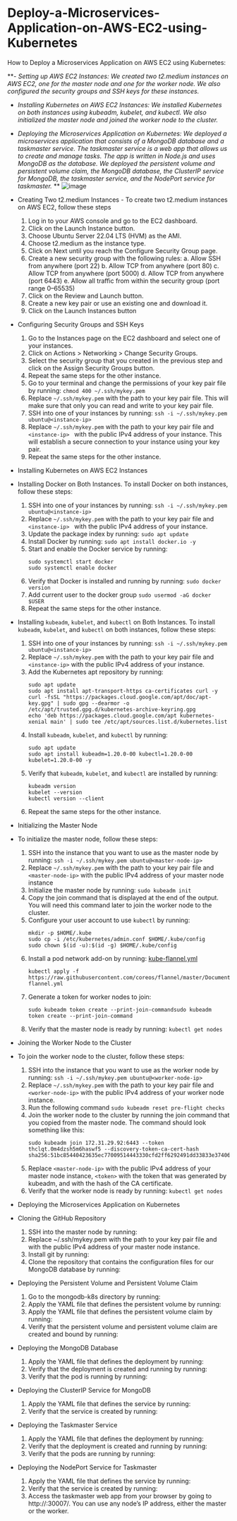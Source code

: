 # Deploy-a-Microservices-Application-on-AWS-EC2-using-Kubernetes
How to Deploy a Microservices Application on AWS EC2 using Kubernetes: 

**- _Setting up AWS EC2 Instances: We created two t2.medium instances on AWS EC2, one for the master node and one for the worker node. We also configured the security groups and SSH keys for these instances._
- _Installing Kubernetes on AWS EC2 Instances: We installed Kubernetes on both instances using kubeadm, kubelet, and kubectl. We also initialized the master node and joined the worker node to the cluster._
- _Deploying the Microservices Application on Kubernetes: We deployed a microservices application that consists of a MongoDB database and a taskmaster service. The taskmaster service is a web app that allows us to create and manage tasks. The app is written in Node.js and uses MongoDB as the database. We deployed the persistent volume and persistent volume claim, the MongoDB database, the ClusterIP service for MongoDB, the taskmaster service, and the NodePort service for taskmaster._
**
 ![image](https://github.com/574n13y/Deploy-a-Microservices-Application-on-AWS-EC2-using-Kubernetes/assets/35293085/fdd348ff-60e2-4f0c-82ec-e75fbcef69cf)

 - Creating Two t2.medium Instances - To create two t2.medium instances on AWS EC2, follow these steps
   1. Log in to your AWS console and go to the EC2 dashboard.
   2. Click on the Launch Instance button.
   3. Choose Ubuntu Server 22.04 LTS (HVM) as the AMI.
   4. Choose t2.medium as the instance type.
   5. Click on Next until you reach the Configure Security Group page.
   6. Create a new security group with the following rules:
      a. Allow SSH from anywhere (port 22)
      b. Allow TCP from anywhere (port 80)
      c. Allow TCP from anywhere (port 5000)
      d. Allow TCP from anywhere (port 6443)
      e. Allow all traffic from within the security group (port range 0–65535)
   7. Click on the Review and Launch button.
   8. Create a new key pair or use an existing one and download it.
   9. Click on the Launch Instances button
     
 - Configuring Security Groups and SSH Keys
   1. Go to the Instances page on the EC2 dashboard and select one of your instances.
   2. Click on Actions > Networking > Change Security Groups.
   3. Select the security group that you created in the previous step and click on the Assign Security Groups button.
   4. Repeat the same steps for the other instance.
   5. Go to your terminal and change the permissions of your key pair file by running: ``chmod 400 ~/.ssh/mykey.pem ``
   6. Replace `~/.ssh/mykey.pem` with the path to your key pair file. This will make sure that only you can read and write to your key pair file.
   7. SSH into one of your instances by running: `` ssh -i ~/.ssh/mykey.pem ubuntu@<instance-ip> ``
   8. Replace ` ~/.ssh/mykey.pem ` with the path to your key pair file and `<instance-ip> ` with the public IPv4 address of your instance. This will establish a secure connection to your instance using your key pair.
   9. Repeat the same steps for the other instance.
       
 - Installing Kubernetes on AWS EC2 Instances
 - Installing Docker on Both Instances. To install Docker on both instances, follow these steps:
   1. SSH into one of your instances by running: `` ssh -i ~/.ssh/mykey.pem ubuntu@<instance-ip> ``
   2. Replace `~/.ssh/mykey.pem` with the path to your key pair file and `<instance-ip> ` with the public IPv4 address of your instance.
   3. Update the package index by running: `` sudo apt update ``
   4. Install Docker by running: `` sudo apt install docker.io -y ``
   5. Start and enable the Docker service by running:
      ```
      sudo systemctl start docker
      sudo systemctl enable docker
      ```
   6. Verify that Docker is installed and running by running: `` sudo docker version ``
   7. Add current user to the docker group `` sudo usermod -aG docker $USER ``
   8. Repeat the same steps for the other instance.
      
 - Installing `kubeadm`, `kubelet`, and `kubectl` on Both Instances. To install `kubeadm`, `kubelet`, and `kubectl` on both instances, follow these steps:
   1. SSH into one of your instances by running: `` ssh -i ~/.ssh/mykey.pem ubuntu@<instance-ip> ``
   2. Replace `~/.ssh/mykey.pem` with the path to your key pair file and `<instance-ip>` with the public IPv4 address of your instance.
   3. Add the Kubernetes apt repository by running:
      ```
      sudo apt update
      sudo apt install apt-transport-https ca-certificates curl -y
      curl -fsSL "https://packages.cloud.google.com/apt/doc/apt-key.gpg" | sudo gpg --dearmor -o /etc/apt/trusted.gpg.d/kubernetes-archive-keyring.gpg
      echo 'deb https://packages.cloud.google.com/apt kubernetes-xenial main' | sudo tee /etc/apt/sources.list.d/kubernetes.list
      ```
   4. Install `kubeadm`, `kubelet`, and `kubectl` by running:
      ```
      sudo apt update
      sudo apt install kubeadm=1.20.0-00 kubectl=1.20.0-00 kubelet=1.20.0-00 -y
      ```
   5. Verify that `kubeadm`, `kubelet`, and `kubectl` are installed by running:
      ```
      kubeadm version
      kubelet --version
      kubectl version --client
      ```
   6. Repeat the same steps for the other instance.
      
 - Initializing the Master Node
 - To initialize the master node, follow these steps: 
   1. SSH into the instance that you want to use as the master node by running: `` ssh -i ~/.ssh/mykey.pem ubuntu@<master-node-ip> ``
   2. Replace `~/.ssh/mykey.pem` with the path to your key pair file and `<master-node-ip>` with the public IPv4 address of your master node instance
   3. Initialize the master node by running: `` sudo kubeadm init ``
   4. Copy the join command that is displayed at the end of the output. You will need this command later to join the worker node to the cluster.
   5. Configure your user account to use `kubectl` by running:
      ```
      mkdir -p $HOME/.kube
      sudo cp -i /etc/kubernetes/admin.conf $HOME/.kube/config
      sudo chown $(id -u):$(id -g) $HOME/.kube/config
      ```
   6. Install a pod network add-on by running: [kube-flannel.yml](https://github.com/574n13y/Deploy-a-Microservices-Application-on-AWS-EC2-using-Kubernetes/blob/main/kube-flannel.yml)
      ```
      kubectl apply -f https://raw.githubusercontent.com/coreos/flannel/master/Documentation/kube-flannel.yml
      ```
   7. Generate a token for worker nodes to join:
      ```
      sudo kubeadm token create --print-join-commandsudo kubeadm token create --print-join-command
      ```
   8. Verify that the master node is ready by running: `` kubectl get nodes ``
      
 - Joining the Worker Node to the Cluster
 - To join the worker node to the cluster, follow these steps:
   1. SSH into the instance that you want to use as the worker node by running: `` ssh -i ~/.ssh/mykey.pem ubuntu@<worker-node-ip> ``
   2. Replace `~/.ssh/mykey.pem` with the path to your key pair file and `<worker-node-ip>` with the public IPv4 address of your worker node instance.
   3. Run the following command `` sudo kubeadm reset pre-flight checks ``
   4. Join the worker node to the cluster by running the join command that you copied from the master node. The command should look something like this:
      ```
      sudo kubeadm join 172.31.29.92:6443 --token thclqt.0m4dzsh5m6haswf5 --discovery-token-ca-cert-hash sha256:51bc85440423635ec77009514443330cfd2ff6292491dd33833e37406b34a8ba

      ```
   5. Replace `<master-node-ip>` with the public IPv4 address of your master node instance, `<token>` with the token that was generated by kubeadm, and <hash> with the hash of the CA certificate.
   6. Verify that the worker node is ready by running: `` kubectl get nodes ``
  
  
 - Deploying the Microservices Application on Kubernetes
 - Cloning the GitHub Repository
   1. SSH into the master node by running:
   2. Replace ~/.ssh/mykey.pem with the path to your key pair file and <master-node-ip> with the public IPv4 address of your master node instance.
   3. Install git by running:
   4. Clone the repository that contains the configuration files for our MongoDB database by running:


 - Deploying the Persistent Volume and Persistent Volume Claim
   1. Go to the mongodb-k8s directory by running:
   2. Apply the YAML file that defines the persistent volume by running:
   3. Apply the YAML file that defines the persistent volume claim by running:
   4. Verify that the persistent volume and persistent volume claim are created and bound by running:
      
 - Deploying the MongoDB Database
   1. Apply the YAML file that defines the deployment by running:
   2. Verify that the deployment is created and running by running:
   3. Verify that the pod is running by running:
      
 - Deploying the ClusterIP Service for MongoDB
   1. Apply the YAML file that defines the service by running:
   2. Verify that the service is created by running:
      
 - Deploying the Taskmaster Service
   1. Apply the YAML file that defines the deployment by running:
   2. Verify that the deployment is created and running by running:
   3. Verify that the pods are running by running:
      
 - Deploying the NodePort Service for Taskmaster
   1. Apply the YAML file that defines the service by running:
   2. Verify that the service is created by running:
   3. Access the taskmaster web app from your browser by going to http://<node-ip>:30007/. You can use any node’s IP address, either the master or the worker.
   
   




